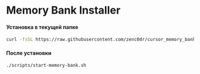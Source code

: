 # Memory Bank Installer



#### Установка в текущей папке

```bash
curl -fsSL https://raw.githubusercontent.com/zenc0dr/cursor_memory_bank/refs/heads/master/install.sh | bash
```

#### После установки
```bash
./scripts/start-memory-bank.sh
```

